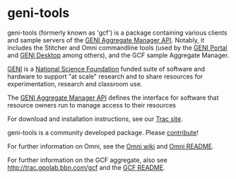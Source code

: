 # geni-tools

geni-tools (formerly known as 'gcf') is a package containing various clients and sample servers of the [GENI Aggregate Manager API](http://groups.geni.net/geni/wiki/GeniApi). Notably, it includes the Stitcher and Omni commandline tools (used by the [GENI Portal](https://portal.geni.net) and [GENI Desktop](https://genidesktop.netlab.uky.edu) among others), and the GCF sample Aggregate Manager.

[GENI](http://www.geni.net) is a [National Science Foundation](http://www.nsf.gov) funded suite of software and hardware to support "at scale" research and to share resources for
experimentation, research and classroom use.

The [GENI Aggregate Manager API](http://groups.geni.net/geni/wiki/GeniApi) defines the interface for software that resource owners run to manage access to their resources

For download and installation instructions, see our [Trac site](http://trac.gpolab.bbn.com/gcf).

geni-tools is a community developed package. Please [contribute](blob/master/CONTRIBUTING.md)!

For further information on Omni, see the [Omni wiki](http://trac.gpolab.bbn.com/gcf)
and [Omni README](README-omni.txt).

For further information on the GCF aggregate, also see <http://trac.gpolab.bbn.com/gcf> and the [GCF README](README.txt).
